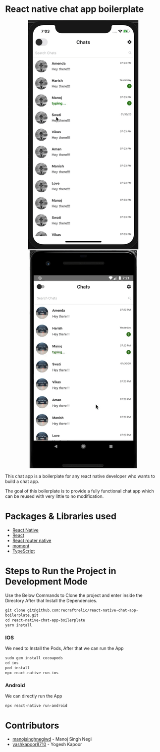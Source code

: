 React native chat app boilerplate
=======

<p align="center">
  <img src="./ios.gif">
  <img src="./android.gif">
</p>

This chat app is a boilerplate for any react native developer who wants to build a chat app.

The goal of this boilerplate is to provide a fully functional chat app which can be reused with very little to no modification.

Packages & Libraries used
=======

* [React Native](https://www.npmjs.com/package/react-native)
* [React](https://www.npmjs.com/package/react)
* [React router native](https://www.npmjs.com/package/react-router-native)
* [moment](https://www.npmjs.com/package/moment)
* [TypeScript](https://www.npmjs.com/package/typescript)

Steps to Run the Project in Development Mode
=======
Use the Below Commands to Clone the project and enter inside the Directory
After that Install the Dependencies.
```
git clone git@github.com:recraftrelic/react-native-chat-app-boilerplate.git
cd react-native-chat-app-boilerplate
yarn install
```

### IOS
We need to Install the Pods, After that we can run the App
```
sudo gem install cocoapods
cd ios
pod install
npx react-native run-ios
```

### Android
We can directly run the App
```
npx react-native run-android
```

Contributors
=======
* [manojsinghnegiwd](https://github.com/manojsinghnegiwd) - Manoj Singh Negi
* [yashkapoor8710](https://github.com/yashkapoor8710) - Yogesh Kapoor